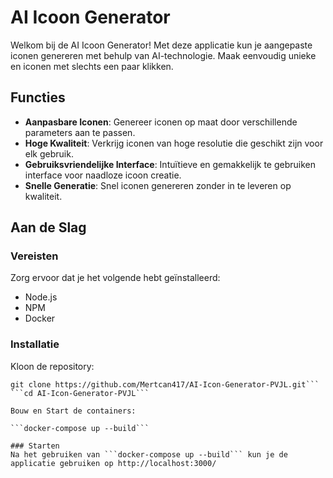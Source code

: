 # AI Icoon Generator

Welkom bij de AI Icoon Generator! Met deze applicatie kun je aangepaste iconen genereren met behulp van AI-technologie. Maak eenvoudig unieke en iconen met slechts een paar klikken.

## Functies

- **Aanpasbare Iconen**: Genereer iconen op maat door verschillende parameters aan te passen.
- **Hoge Kwaliteit**: Verkrijg iconen van hoge resolutie die geschikt zijn voor elk gebruik.
- **Gebruiksvriendelijke Interface**: Intuïtieve en gemakkelijk te gebruiken interface voor naadloze icoon creatie.
- **Snelle Generatie**: Snel iconen genereren zonder in te leveren op kwaliteit.

## Aan de Slag

### Vereisten

Zorg ervoor dat je het volgende hebt geïnstalleerd:

- Node.js
- NPM
- Docker

### Installatie

Kloon de repository:
```
git clone https://github.com/Mertcan417/AI-Icon-Generator-PVJL.git```
```cd AI-Icon-Generator-PVJL```

Bouw en Start de containers:

```docker-compose up --build```

### Starten
Na het gebruiken van ```docker-compose up --build``` kun je de applicatie gebruiken op http://localhost:3000/
